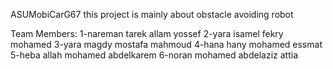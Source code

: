 ASUMobiCarG67
this project is mainly about obstacle avoiding robot

Team Members:
1-nareman tarek allam yossef
2-yara isamel fekry mohamed
3-yara magdy mostafa mahmoud
4-hana hany mohamed essmat
5-heba allah mohamed abdelkarem
6-noran mohamed abdelaziz attia

